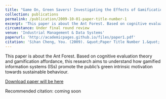 ```yaml
---
title: "Game On, Green Savers! Investigating the Effects of Gamification Affordances on User Green Intrinsic Motivation: A Cognitive Evaluation Perspective."
collection: publications
permalink: /publication/2009-10-01-paper-title-number-1
excerpt: 'This paper is about the Ant Forest. Based on cognitive evaluation theory and gamification affordance, this research aims to understand how gamified information systems (ISs) promote the public’s green intrinsic motivation towards sustainable behaviour.'
circumstance: Under final round review
venue: 'Industrial Management & Data Systems'
paperurl: 'http://academicpages.github.io/files/paper1.pdf'
citation: 'Sihan Cheng, You. (2009). &quot;Paper Title Number 1.&quot; <i>Journal 1</i>. 1(1).'
---
```

This paper is about the Ant Forest. Based on cognitive evaluation theory and gamification affordance, this research aims to understand how gamified information systems (ISs) promote the public’s green intrinsic motivation towards sustainable behaviour.

[Download paper will be here](http://academicpages.github.io/files/paper1.pdf)

Recommended citation: coming soon
